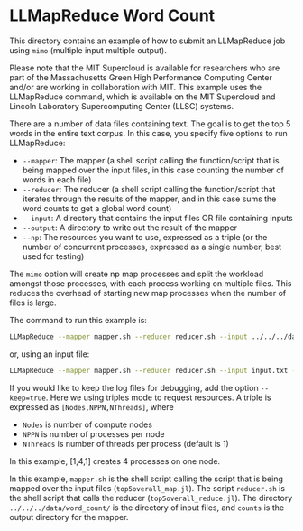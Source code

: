 # LLMapReduce Word Count

This directory contains an example of how to submit an LLMapReduce job using `mimo` (multiple input multiple output).

Please note that the MIT Supercloud is available for researchers who are part of the Massachusetts Green High Performance Computing Center and/or are working in collaboration with MIT.  This example uses the LLMapReduce command, which is available on the MIT Supercloud and Lincoln Laboratory Supercomputing Center (LLSC) systems.

There are a number of data files containing text. The goal is to get the top 5 words in the entire text corpus. In this case, you specify five options to run LLMapReduce:

- `--mapper`: The mapper (a shell script calling the function/script that is being mapped over the input files, in this case counting the number of words in each file)
- `--reducer`: The reducer (a shell script calling the function/script that iterates through the results of the mapper, and in this case sums the word counts to get a global word count)
- `--input`: A directory that contains the input files OR file containing inputs
- `--output`: A directory to write out the result of the mapper
- `--np`: The resources you want to use, expressed as a triple (or the number of concurrent processes, expressed as a single number, best used for testing)

The `mimo` option will create np map processes and split the workload amongst those processes, with each process working on multiple files. This reduces the overhead of starting new map processes when the number of files is large.

The command to run this example is:

```bash
LLMapReduce --mapper mapper.sh --reducer reducer.sh --input ../../../data/word_count/ --output counts --apptype=mimo --np=[1,4,1]
```

or, using an input file:

```bash
LLMapReduce --mapper mapper.sh --reducer reducer.sh --input input.txt --output counts --apptype=mimo --np=[1,4,1]
```

If you would like to keep the log files for debugging, add the option `--keep=true`. Here we using triples mode to request resources. A triple is expressed as `[Nodes,NPPN,NThreads]`, where

- `Nodes` is number of compute nodes
- `NPPN` is number of processes per node
- `NThreads` is number of threads per process (default is 1)

In this example, [1,4,1] creates 4 processes on one node.

In this example, `mapper.sh` is the shell script calling the script that is being mapped over the input files (`top5overall_map.jl`). The script `reducer.sh` is the shell script that calls the reducer (`top5overall_reduce.jl`). The directory `../../../data/word_count/` is the directory of input files, and `counts` is the output directory for the mapper.
